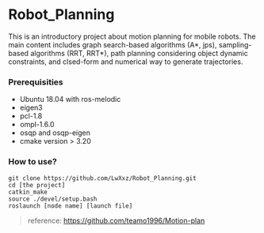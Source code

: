 # Robot_Planning
This is an introductory project about motion planning for mobile robots. The main content includes graph search-based algorithms (A*, jps), sampling-based algorithms (RRT, RRT*), path planning considering object dynamic constraints, and clsed-form and numerical way to generate trajectories.
### Prerequisities
- Ubuntu 18.04 with ros-melodic
- eigen3
- pcl-1.8
- ompl-1.6.0
- osqp and osqp-eigen
- cmake version > 3.20
### How to use?
    git clone https://github.com/LwXxz/Robot_Planning.git
    cd [the project]
    catkin_make
    source ./devel/setup.bash
    roslaunch [node name] [launch file]
> reference: https://github.com/teamo1996/Motion-plan
